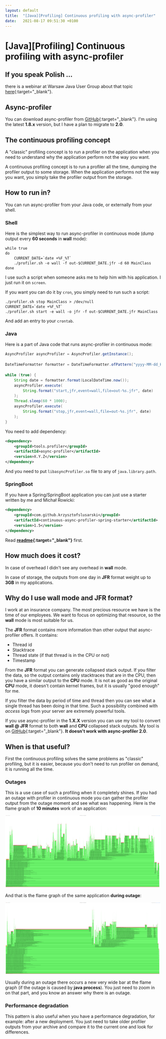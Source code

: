 ```yaml
---
layout: default
title:  "[Java][Profiling] Continuous profiling with async-profiler"
date:   2021-08-17 09:51:30 +0100
---
```


# [Java][Profiling] Continuous profiling with async-profiler

## If you speak Polish ...

there is a webinar at Warsaw Java User Group about that topic [here](https://www.youtube.com/watch?v=0c0rys3sV9Q){:target="_blank"}.

## Async-profiler

You can download async-profiler from [GitHub](https://github.com/jvm-profiling-tools/async-profiler){:target="_blank"}. I'm using the latest **1.8.x** version, but
I have a plan to migrate to **2.0**.

## The continuous profiling concept

A "classic" profiling concept is to run a profiler on the application when you need to understand why the application perform not the way you want.

A continuous profiling concept is to run a profiler all the time, dumping the profiler output to some storage. When the application performs not the way you want,
you simply take the profiler output from the storage.

## How to run in?

You can run async-profiler from your Java code, or externally from your shell. 

### Shell

Here is the simplest way to run async-profiler in continuous mode (dump output every **60 seconds** in **wall** mode):

```shell
while true
do
	CURRENT_DATE=`date +%F_%T`
	./profiler.sh -e wall -f out-$CURRENT_DATE.jfr -d 60 MainClass
done
```

I use such a script when someone asks me to help him with his application. I just run it on ```screen```. 

If you want you can do it by ```cron```, you simply need to run such a script:
```shell
./profiler.sh stop MainClass > /dev/null
CURRENT_DATE=`date +%F_%T`
./profiler.sh start -e wall -o jfr -f out-$CURRENT_DATE.jfr MainClass
```

And add an entry to your ```crontab```.

### Java

Here is a part of Java code that runs async-profiler in continuous mode:

```java
AsyncProfiler asyncProfiler = AsyncProfiler.getInstance();

DateTimeFormatter formatter = DateTimeFormatter.ofPattern("yyyy-MM-dd_HH:mm:ss");

while (true) {
    String date = formatter.format(LocalDateTime.now());
    asyncProfiler.execute(
        String.format("start,jfr,event=wall,file=out-%s.jfr", date)
    );
    Thread.sleep(60 * 1000);
    asyncProfiler.execute(
        String.format("stop,jfr,event=wall,file=out-%s.jfr", date)
    );
}
```
You need to add dependency:

```xml
<dependency>
    <groupId>tools.profiler</groupId>
    <artifactId>async-profiler</artifactId>
    <version>X.Y.Z</version>
</dependency>
```

And you need to put ```libasyncProfiler.so``` file to any of ```java.library.path```.

### SpringBoot

If you have a Spring/SpringBoot application you can just use a starter written by me and Michał Rowicki:

```xml
<dependency>
    <groupId>com.github.krzysztofslusarski</groupId>
    <artifactId>continuous-async-profiler-spring-starter</artifactId>
    <version>1.5</version>
</dependency>
```

Read **[readme](https://github.com/krzysztofslusarski/continuous-async-profiler){:target="_blank"}** first.

## How much does it cost?

In case of overhead I didn't see any overhead in **wall** mode.

In case of storage, the outputs from one day in **JFR** format weight up to **3GB** in my applications.

## Why do I use **wall** mode and **JFR** format?

I work at an insurance company. The most precious resource we have is the time of our employees. We want to focus on optimizing that resource, so the 
**wall** mode is most suitable for us.

The **JFR** format contains more information than other output that async-profiler offers. It contains:

* Thread id
* Stacktrace
* Thread state (if that thread is in the CPU or not)
* Timestamp

From the **JFR** format you can generate collapsed stack output. If you filter the data, so the output contains only stacktraces that are in the CPU, then you 
have a similar output to the **CPU** mode. It is not as good as the original **CPU** mode, it doesn't contain kernel frames, but it is usually "good enough" for me.

If you filter the data by period of time and thread then you can see what a single thread has been doing in that time. Such a possibility combined with
_access logs_ from your server are extremely powerful tools. 

If you use async-profiler in the  **1.X.X** version you can use my tool to convert **wall @ JFR** format to both **wall** and **CPU** collapsed stack outputs. My 
tool is on  [GitHub](https://github.com/krzysztofslusarski/collapse-jfr){:target="_blank"}.  **It doesn't work with async-profiler 2.0**.

## When is that useful?

First the continuous profiling solves the same problems as "classic" profiling, but it is easier, because you don't need to run profiler on demand, it is running
all the time.

### Outages

This is a use case of such a profiling when it completely shines. If you had an outage with profiler in continuous mode you can gather the profiler output from
the outage moment and see what was happening. Here is the flame graph of **10 minutes** work of an application:

![alt text](/assets/cont/no-outage.png "chart 3")

And that is the flame graph of the same application **during outage**:

![alt text](/assets/cont/outage.png "chart 3")

Usually during an outage there occurs a new very wide bar at the flame graph (if the outage is caused by **java process**). You just need to zoom in on that
part, and you know an answer why there is an outage.

### Performance degradation

This pattern is also useful when you have a performance degradation, for example: after a new deployment. You just need to take older profiler outputs
from your archive and compare it to the current one and look for differences.
